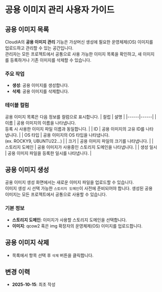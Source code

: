 # 공용 이미지 관리 사용자 가이드

## 공용 이미지 목록
CloudiA의 **공용 이미지 관리** 기능은 가상머신 생성에 필요한 운영체제(OS) 이미지를 업로드하고 관리할 수 있는 공간입니다.  
관리자는 모든 프로젝트에서 공통으로 사용 가능한 이미지 목록을 확인하고, 새 이미지를 등록하거나 기존 이미지를 삭제할 수 있습니다.  

### 주요 작업
- **생성**: 공용 이미지를 생성합니다.
- **삭제**: 공용 이미지를 삭제합니다.

### 테이블 컬럼
공용 이미지 목록은 다음 정보를 컬럼으로 표시합니다.
| 컬럽 | 설명 |
|------|------|
| 이름 | 공용 이미지의 이름을 나타냅니다.<br>등록 시 사용한 이미지 파일 이름과 동일합니다. |
| ID | 공용 이미지의 고유 ID를 나타냅니다. |
| OS 타입 | 공용 이미지의 OS 타입을 나타냅니다.<br>(ex. ROCKY9, UBUNTU22...) |
| 크기 | 공용 이미지 파일의 크기를 나타냅니다. |
| 스토리지 도메인 | 공용 이미지가 사용중인 스토리지 도메인을 나타냅니다. |
| 생성 일시 | 공용 이미지 파일을 등록한 일시를 나타냅니다. |

## 공용 이미지 생성
공용 이미지 생성 화면에서는 새로운 이미지 파일을 업로드할 수 있습니다.  
이미지 생성 시 선택 가능한 `스토리지 도메인`이 사전에 준비되어야 합니다.
생성된 공용 이미지는 모든 프로젝트에서 공통으로 사용할 수 있습니다.

### 기본 정보
- **스토리지 도메인**: 이미지가 사용할 스토리지 도메인을 선택합니다.
- **이미지**: qcow2 혹은 img 확장자의 운영체제(OS) 이미지를 업로드합니다.

## 공용 이미지 삭제
- 목록에서 항목 선택 후 `삭제` 버튼을 클릭합니다.

## 변경 이력
- **2025-10-15**: 최초 작성
